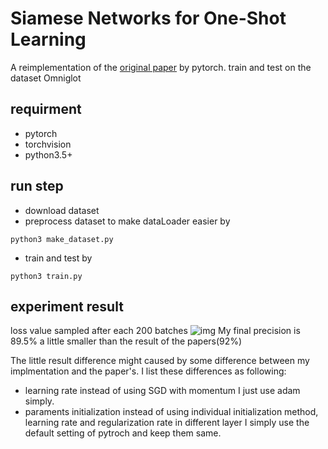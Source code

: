 # Siamese Networks for One-Shot Learning

A reimplementation of the [original paper](https://www.cs.cmu.edu/~rsalakhu/papers/oneshot1.pdf) by pytorch.
train and test on the dataset Omniglot

## requirment
- pytorch
- torchvision
- python3.5+

## run step
- download dataset
- preprocess dataset to make dataLoader easier by
``` shell
python3 make_dataset.py
```
- train and test by
```shell
python3 train.py
```

## experiment result
loss value sampled after each 200 batches
![img](https://github.com/fangpin/siamese-network/blob/master/loss.png)
My final precision is 89.5% a little smaller than the result of the papers(92%)

The little result difference might caused by some difference between my implmentation and the paper's. I list these differences as following:

- learning rate
instead of using SGD with momentum I just use adam simply.
- paraments initialization
instead of using individual initialization method, learning rate and regularization rate in different layer I simply use the 
default setting of pytroch and keep them same.
